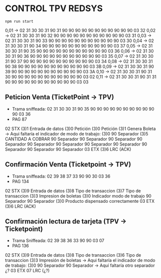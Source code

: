 
# CONTROL TPV REDSYS

```console
npm run start
```


0,01 -> 02 31 30 30 31 90 31    90 90 90 90 90 90 90 90 90 90 90 03 32 
0,02 -> 02 31 30 30 31 90 32    90 90 90 90 90 90 90 90 90 90 90 03 31 
0,03 -> 02 31 30 30 31 90 33    90 90 90 90 90 90 90 90 90 90 90 03 30 
0,04 -> 02 31 30 30 31 90 34    90 90 90 90 90 90 90 90 90 90 90 03 37 
0,05 -> 02 31 30 30 31 90 35    90 90 90 90 90 90 90 90 90 90 90 03 36 
0,06 -> 02 31 30 30 31 90 36    90 90 90 90 90 90 90 90 90 90 90 03 35 
0,07 -> 02 31 30 30 31 90 37    90 90 90 90 90 90 90 90 90 90 90 03 34 
0,08 -> 02 31 30 30 31 90 38    90 90 90 90 90 90 90 90 90 90 90 03 3B 
0,09 -> 02 31 30 30 31 90 39    90 90 90 90 90 90 90 90 90 90 90 03 3A 
0,10 -> 02 31 30 30 31 90 31 30 90 90 90 90 90 90 90 90 90 90 90 03 02 
0,11 -> 02 31 30 30 31 90 31 31 90 90 90 90 90 90 90 90 90 90 90 03 03









## Peticion Venta (TicketPoint -> TPV)
 
- Trama sniffeada: 02 31 30 30 31 90 35 90 90 90 90 90 90 90 90 90 90 90 03 36
- PAG 87

02 STX
(3)1 Entrada de datos 
(3)0 Petición
(3)0 Petición
(3)1 Genera Boleta
-> Aqui faltaría el indicador de modo de trabajo: (3)0
90 Separador
(3)5 CANTIDAD A COBRAR
90 Separador
90 Separador
90 Separador
90 Separador
90 Separador
90 Separador
90 Separador
90 Separador
90 Separador
90 Separador
90 Separador
03 ETX
(3)6 LRC (ACK)
 
## Confirmación Venta (Ticketpoint -> TPV)

- Trama sniffeada: 02 39 38 37 33 90 90 30 03 36
- PAG 134

02 STX
(3)9 Entrada de datos
(3)8 Tipo de transaccion
(3)7 Tipo de transaccion
(3)3 Impresion de boletas
(3)0 Indicador modo de trabajo
90 Separador
90 Separador
(3)0 Producto dispensado correctamente
03 ETX
(3)6 LRC (ACK)

## Confirmación lectura de tarjeta (TPV -> Ticketpoint)

- Trama Sniffeada: 02 39 38 36 33 90 90 03 07
- PAG 136

02 STX
(3)9 Entrada de datos
(3)8 Tipo de transaccion
(3)6 Tipo de transaccion
(3)3 Impresión de boletas
-> Aqui faltaría el indicador de modo de trabajo: (3)0
90 Separador
90 Separador
-> Aquí faltaría otro separador ¿?
03 ETX
07 LRC (¿?)


